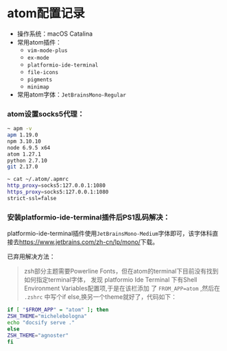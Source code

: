 # atom配置记录

- 操作系统：macOS Catalina
- 常用atom插件：
  - `vim-mode-plus`
  - `ex-mode`
  - `platformio-ide-terminal`
  - `file-icons`
  - `pigments`
  - `minimap`
- 常用atom字体：`JetBrainsMono-Regular`

### atom设置socks5代理：
```bash
~ apm -v
apm 1.19.0
npm 3.10.10
node 6.9.5 x64
atom 1.27.1
python 2.7.10
git 2.17.0

~ cat ~/.atom/.apmrc
http_proxy=socks5:127.0.0.1:1080
https_proxy=socks5:127.0.0.1:1080
strict-ssl=false
```

### 安装platformio-ide-terminal插件后PS1乱码解决：
platformio-ide-terminal插件使用`JetBrainsMono-Medium`字体即可，该字体科直接去<https://www.jetbrains.com/zh-cn/lp/mono/>下载。

已弃用解决方法：
> zsh部分主题需要Powerline Fonts，但在atom的terminal下目前没有找到如何指定terminal字体，
  发现 platformio Ide Terminal 下有Shell Environment Variables配置项,于是在该栏添加
  了 `FROM_APP=atom` ,然后在 `.zshrc` 中写个if else,换另一个theme就好了，代码如下：
  ```bash
  if [ "$FROM_APP" = "atom" ]; then
  ZSH_THEME="michelebologna"
  echo "docsify serve ."
  else
  ZSH_THEME="agnoster"
  fi
  ```

